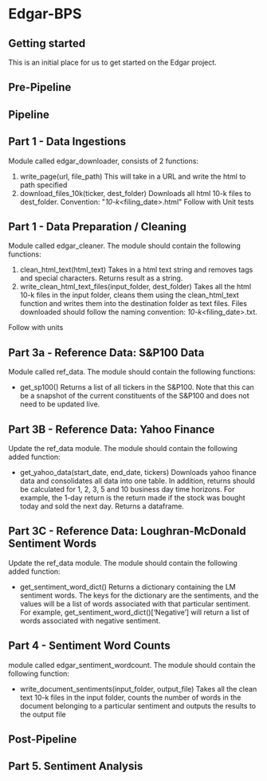 # Edgar-BPS



## Getting started

This is an initial place for us to get started on the Edgar project.

## Pre-Pipeline


## Pipeline
## Part 1 - Data Ingestions
Module called edgar_downloader, consists of 2 functions:
1. write_page(url, file_path)
    This will take in a URL and write the html to path specified
2. download_files_10k(ticker, dest_folder)
    Downloads all html 10-k files to dest_folder. 
    Convention: "<ticker>_10-k_<filing_date>.html"
Follow with Unit tests

## Part 1 - Data Preparation / Cleaning
Module called edgar_cleaner. The module should contain the following functions: 
1.  clean_html_text(html_text)
Takes in a html text string and removes tags and special characters. Returns result as a string.
2.  write_clean_html_text_files(input_folder, dest_folder)
Takes all the html 10-k files in the input folder, cleans them using the clean_html_text function 
and writes them into the destination folder as text files. Files downloaded should follow the 
naming convention: <ticker>_10-k_<filing_date>.txt.

Follow with units
## Part 3a - Reference Data: S&P100 Data

Module called ref_data. The module should contain the following functions: 
- get_sp100()
Returns a list of all tickers in the S&P100. Note that this can be a snapshot of the current 
constituents of the S&P100 and does not need to be updated live.

## Part 3B - Reference Data: Yahoo Finance 
Update the ref_data module. The module should contain the following added function: 
- get_yahoo_data(start_date, end_date, tickers)
Downloads yahoo finance data and consolidates all data into one table. In addition, returns 
should be calculated for 1, 2, 3, 5 and 10 business day time horizons. For example, the 1-day 
return is the return made if the stock was bought today and sold the next day. Returns a 
dataframe.

## Part 3C - Reference Data: Loughran-McDonald Sentiment Words
Update the ref_data module. The module should contain the following added function: 
- get_sentiment_word_dict()
Returns a dictionary containing the LM sentiment words. The keys for the dictionary are the 
sentiments, and the values will be a list of words associated with that particular sentiment. For 
example, get_sentiment_word_dict()[‘Negative’] will return a list of words associated with 
negative sentiment.

## Part 4 - Sentiment Word Counts
module called edgar_sentiment_wordcount. The module should contain the following 
function: 
- write_document_sentiments(input_folder, output_file)
Takes all the clean text 10-k files in the input folder, counts the number of words in the 
document belonging to a particular sentiment and outputs the results to the output file
## Post-Pipeline

## Part 5. Sentiment Analysis
